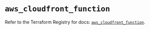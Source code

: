 # `aws_cloudfront_function`

Refer to the Terraform Registry for docs: [`aws_cloudfront_function`](https://registry.terraform.io/providers/hashicorp/aws/5.80.0/docs/resources/cloudfront_function).
